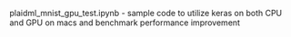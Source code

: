 plaidml_mnist_gpu_test.ipynb - sample code to utilize keras on both CPU and GPU on macs and benchmark performance improvement
